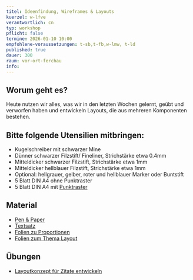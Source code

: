 ```yaml
---
titel: Ideenfindung, Wireframes & Layouts
kuerzel: w-lfve
verantwortlich: cn
typ: workshop
pflicht: false
termine: 2026-01-10 10:00
empfohlene-voraussetzungen: t-sb,t-fb,w-lmw, t-ld
published: true
dauer: 300
raum: vor-ort-ferchau
info: 
---
```


## Worum geht es?
Heute nutzen wir alles, was wir in den letzten Wochen gelernt, geübt und verworfen haben und entwickeln Layouts, die aus mehreren Komponenten bestehen.

## Bitte folgende Utensilien mitbringen:
- Kugelschreiber mit schwarzer Mine
- Dünner schwarzer Filzstift/ Fineliner, Strichstärke etwa 0.4mm
- Mitteldicker schwarzer Filzstift, Strichstärke etwa 1mm
- Mitteldicker hellblauer Filzstift, Strichstärke etwa 1mm
- Optional: hellgrauer, gelber, roter und hellblauer Marker oder Buntstift
- 5 Blatt DIN A4 ohne Punktraster
- 5 Blatt DIN A4 mit [Punktraster](https://www.viaprinto.de/media/documents/help/layouts/produkte/raster/vorlage_punktraster_DIN_A4_hoch.zip)

## Material
- [Pen & Paper](https://cnoss.github.io/pen-and-paper/)
- [Textsatz](https://cnoss.github.io/slides/presentations/screendesign/textsatz/)
- [Folien zu Proportionen](https://cnoss.github.io/slides/presentations/screendesign/proportionen-und-abstaende/) 
- [Folien zum Thema Layout](https://cnoss.github.io/slides/presentations/screendesign/layout/)

## Übungen
<!--- [Typographie 2](/mi-bachelor-screendesign/assignments/basics-typographie-2/)-->
- [Layoutkonzept für Zitate entwickeln](/mi-bachelor-screendesign/assignments/layoutkonzept-entwickeln/)

